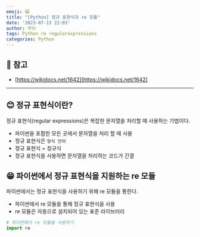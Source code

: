 ```yaml
---
emoji: 😸
title: "[Python] 정규 표현식과 re 모듈"
date: '2023-07-13 22:03'
author: 쭈이
tags: Python re regularexpressions
categories: Python
---
```


## 🥰 참고

- [https://wikidocs.net/1642](https://wikidocs.net/1642)

---

## 😊 정규 표현식이란?

정규 표현식(regular expressions)은 복잡한 문자열을 처리할 때 사용하는 기법이다.

- 파이썬을 포함한 모든 곳에서 문자열을 처리 할 때 사용
- 정규 표현식은 `형식 언어`
- 정규 표현식 = 정규식
- 정규 표현식을 사용하면 문자열을 처리하는 코드가 간결

## 😁 파이썬에서 정규 표현식을 지원하는 re 모듈

파이썬에서는 정규 표현식을 사용하기 위해 re 모듈을 통한다.

- 파이썬에서 re 모듈을 통해 정규 표현식을 사용
- re 모듈은 자동으로 설치되어 있는 표준 라이브러리

```python
# 파이썬에서 re 모듈을 사용하기
import re
```
```toc

```